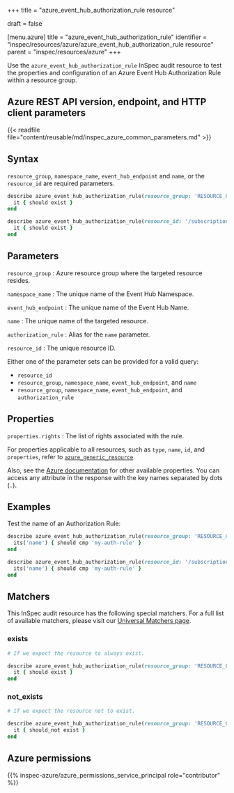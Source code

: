 +++
title = "azure_event_hub_authorization_rule resource"

draft = false


[menu.azure]
title = "azure_event_hub_authorization_rule"
identifier = "inspec/resources/azure/azure_event_hub_authorization_rule resource"
parent = "inspec/resources/azure"
+++

Use the `azure_event_hub_authorization_rule` InSpec audit resource to test the properties and configuration of an Azure Event Hub Authorization Rule within a resource group.

## Azure REST API version, endpoint, and HTTP client parameters

{{< readfile file="content/reusable/md/inspec_azure_common_parameters.md" >}}

## Syntax

`resource_group`, `namespace_name`, `event_hub_endpoint` and `name`, or the `resource_id` are required parameters.

```ruby
describe azure_event_hub_authorization_rule(resource_group: 'RESOURCE_GROUP', namespace_name: 'EVENT_NAME', event_hub_endpoint: 'HUB_NAME', name: 'AUTH_RULE') do
  it { should exist }
end
```

```ruby
describe azure_event_hub_authorization_rule(resource_id: '/subscriptions/{subscriptionId}/resourceGroups/{resourceGroupName}/providers/Microsoft.EventHub/namespaces/{namespaceName}/eventhubs/{eventHubName}/authorizationRules/{authorizationRuleName}') do
  it { should exist }
end
```

## Parameters

`resource_group`
: Azure resource group where the targeted resource resides.

`namespace_name`
: The unique name of the Event Hub Namespace.

`event_hub_endpoint`
: The unique name of the Event Hub Name.

`name`
: The unique name of the targeted resource.

`authorization_rule`
: Alias for the `name` parameter.

`resource_id`
: The unique resource ID.

Either one of the parameter sets can be provided for a valid query:

- `resource_id`
- `resource_group`, `namespace_name`, `event_hub_endpoint`, and `name`
- `resource_group`, `namespace_name`, `event_hub_endpoint`, and `authorization_rule`

## Properties

`properties.rights`
: The list of rights associated with the rule.

For properties applicable to all resources, such as `type`, `name`, `id`, and `properties`, refer to [`azure_generic_resource`](azure_generic_resource#properties).

Also, see the [Azure documentation](https://docs.microsoft.com/en-us/rest/api/eventhub/stable/authorization-rules-event-hubs/get-authorization-rule?tabs=HTTP) for other available properties. You can access any attribute in the response with the key names separated by dots (`.`).

## Examples

Test the name of an Authorization Rule:

```ruby
describe azure_event_hub_authorization_rule(resource_group: 'RESOURCE_GROUP', namespace_name: 'EVENT_NAME', event_hub_endpoint: 'HUB_NAME', name: 'AUTH_RULE') do
  its('name') { should cmp 'my-auth-rule' }
end
```

```ruby
describe azure_event_hub_authorization_rule(resource_id: '/subscriptions/{subscriptionId}/resourceGroups/{resourceGroupName}/providers/Microsoft.EventHub/namespaces/{namespaceName}/eventhubs/{eventHubName}/authorizationRules/{authorizationRuleName}') do
  its('name') { should cmp 'my-auth-rule' }
end
```

## Matchers

This InSpec audit resource has the following special matchers. For a full list of available matchers, please visit our [Universal Matchers page](https://docs.chef.io/inspec/matchers/).

### exists

```ruby
# If we expect the resource to always exist.

describe azure_event_hub_authorization_rule(resource_group: 'RESOURCE_GROUP', namespace_name: 'EVENT_NAME', event_hub_endpoint: 'HUB_NAME', name: 'AUTH_RULE') do
  it { should exist }
end
```

### not_exists

```ruby
# If we expect the resource not to exist.

describe azure_event_hub_authorization_rule(resource_group: 'RESOURCE_GROUP', namespace_name: 'EVENT_NAME', event_hub_endpoint: 'HUB_NAME', name: 'AUTH_RULE') do
  it { should_not exist }
end
```

## Azure permissions

{{% inspec-azure/azure_permissions_service_principal role="contributor" %}}
